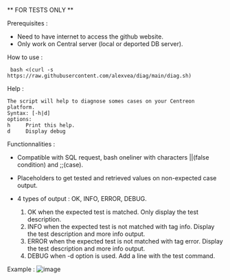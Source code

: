 ** FOR TESTS ONLY **

Prerequisites :

* Need to have internet to access the github website.
* Only work on Central server (local or deported DB server).

How to use : 
```
 bash <(curl -s https://raw.githubusercontent.com/alexvea/diag/main/diag.sh)
```
Help :
```
The script will help to diagnose somes cases on your Centreon platform.
Syntax: [-h|d]
options:
h     Print this help.
d     Display debug
```

Functionnalities :

* Compatible with SQL request, bash oneliner with characters ||(false condition) and ;;(case).
* Placeholders to get tested and retrieved values on non-expected case output.
* 4 types of output : OK, INFO, ERROR, DEBUG.

  1. OK when the expected test is matched. Only display the test description.
  2. INFO when the expected test is not matched with tag info. Display the test description and more info output.
  3. ERROR when the expected test is not matched with tag error. Display the test description and more info output.
  4. DEBUG when -d option is used. Add a line with the test command.
 

 Example :
 ![image](https://github.com/alexvea/diag/assets/35368807/726d4978-ba46-44d5-bc5b-2baa0bde74d5)


